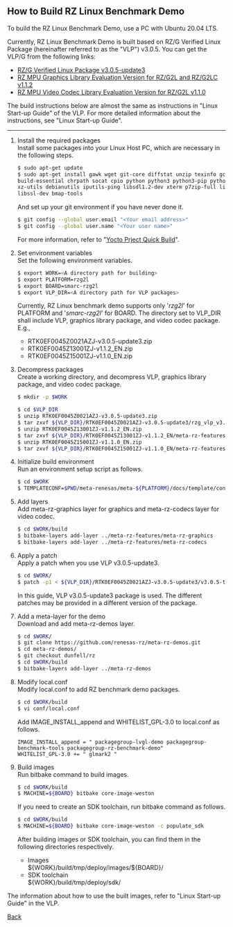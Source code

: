 ## How to Build RZ Linux Benchmark Demo

To build the RZ Linux Benchmark Demo, use a PC with Ubuntu 20.04 LTS.

Currently, RZ Linux Benchmark Demo is built based on RZ/G Verified Linux Package (hereinafter referred to as the "VLP") v3.0.5.
You can get the VLP/G from the following links:
* [RZ/G Verified Linux Package v3.0.5-update3](https://www.renesas.com/us/en/document/swo/rzg-verified-linux-package-v305-update3rtk0ef0045z0021azj-v305-update3zip?r=1597481)
* [RZ MPU Graphics Library Evaluation Version for RZ/G2L and RZ/G2LC v1.1.2](https://www.renesas.com/us/en/document/swo/rz-mpu-graphics-library-evaluation-version-rzg2l-and-rzg2lc-rtk0ef0045z13001zj-v112enzip?language=en&r=1522761)
* [RZ MPU Video Codec Library Evaluation Version for RZ/G2L v1.1.0](https://www.renesas.com/us/en/document/swo/rz-mpu-video-codec-library-evaluation-version-rzg2l-rtk0ef0045z15001zj-v110xxzip?language=en&r=1535641)

The build instructions below are almost the same as instructions in "Linux Start-up Guide" of the VLP.
For more detailed information about the instructions, see "Linux Start-up Guide".

---

1. Install the required packages  
Install some packages into your Linux Host PC, which are necessary in the following steps.
	```bash
	$ sudo apt-get update
	$ sudo apt-get install gawk wget git-core diffstat unzip texinfo gcc-multilib \
	build-essential chrpath socat cpio python python3 python3-pip python3-pexpect \
	xz-utils debianutils iputils-ping libsdl1.2-dev xterm p7zip-full libyaml-dev \
	libssl-dev bmap-tools
	```
	And set up your git environment if you have never done it.  
	```bash
	$ git config --global user.email "<Your email address>"
	$ git config --global user.name "<Your user name>"
	```
	For more information, refer to "[Yocto Prject Quick Build](https://docs.yoctoproject.org/3.1.26/brief-yoctoprojectqs/brief-yoctoprojectqs.html)".

2. Set environment variables  
Set the following environment variables.
	```bash
	$ export WORK=<A directory path for building>
	$ export PLATFORM=rzg2l
	$ export BOARD=smarc-rzg2l
	$ export VLP_DIR=<A directory path for VLP packages>
	```
	Currently, RZ Linux benchmark demo supports only '_rzg2l_' for PLATFORM and '_smarc-rzg2l_' for BOARD.
	The directory set to VLP_DIR shall include VLP, graphics library package, and video codec package.  
	E.g.,
	* RTK0EF0045Z0021AZJ-v3.0.5-update3.zip
	* RTK0EF0045Z13001ZJ-v1.1.2_EN.zip
	* RTK0EF0045Z15001ZJ-v1.1.0_EN.zip

3. Decompress packages  
Create a working directory, and decompress VLP, graphics library package, and video codec package.
	```bash
	$ mkdir -p $WORK

	$ cd $VLP_DIR
	$ unzip RTK0EF0045Z0021AZJ-v3.0.5-update3.zip
	$ tar zxvf ${VLP_DIR}/RTK0EF0045Z0021AZJ-v3.0.5-update3/rzg_vlp_v3.0.5.tar.gz -C $WORK
	$ unzip RTK0EF0045Z13001ZJ-v1.1.2_EN.zip
	$ tar zxvf ${VLP_DIR}/RTK0EF0045Z13001ZJ-v1.1.2_EN/meta-rz-features_graphics_v1.1.2.tar.gz -C $WORK
	$ unzip RTK0EF0045Z15001ZJ-v1.1.0_EN.zip
	$ tar zxvf ${VLP_DIR}/RTK0EF0045Z15001ZJ-v1.1.0_EN/meta-rz-features_codec_v1.1.0.tar.gz -C $WORK
	```

4. Initialize build environment  
Run an environment setup script as follows.
	```bash
	$ cd $WORK
	$ TEMPLATECONF=$PWD/meta-renesas/meta-${PLATFORM}/docs/template/conf/ source poky/oe-init-build-env build
	```
5. Add layers  
Add meta-rz-graphics layer for graphics and meta-rz-codecs layer for video codec.
	```bash
	$ cd $WORK/build
	$ bitbake-layers add-layer ../meta-rz-features/meta-rz-graphics
	$ bitbake-layers add-layer ../meta-rz-features/meta-rz-codecs
	```

6. Apply a patch  
Apply a patch when you use VLP v3.0.5-update3.
	```bash
	$ cd $WORK/
	$ patch -p1 < ${VLP_DIR}/RTK0EF0045Z0021AZJ-v3.0.5-update3/v3.0.5-to-v3.0.5update3.patch
	```
	In this guide, VLP v3.0.5-update3 package is used. The different patches may be provided in a different version of the package.

7. Add a meta-layer for the demo  
Download and add meta-rz-demos layer.
	```bash
	$ cd $WORK/
	$ git clone https://github.com/renesas-rz/meta-rz-demos.git
	$ cd meta-rz-demos/
	$ git checkout dunfell/rz
	$ cd $WORK/build
	$ bitbake-layers add-layer ../meta-rz-demos
	```
8. Modify local.conf  
Modify local.conf to add RZ benchmark demo packages.
	```bash
	$ cd $WORK/build
	$ vi conf/local.conf
	```
	Add IMAGE_INSTALL_append and WHITELIST_GPL-3.0 to local.conf as follows.
	```
	IMAGE_INSTALL_append = " packagegroup-lvgl-demo packagegroup-benchmark-tools packagegroup-rz-benchmark-demo"
	WHITELIST_GPL-3.0 += " glmark2 "
	```
9. Build images  
Run bitbake command to build images.
	```bash
	$ cd $WORK/build
	$ MACHINE=${BOARD} bitbake core-image-weston
	```
	If you need to create an SDK toolchain, run bitbake command as follows.
	```bash
	$ cd $WORK/build
	$ MACHINE=${BOARD} bitbake core-image-weston -c populate_sdk
	```
	After building images or SDK toolchain, you can find them in the following directories respectively.
	* Images  
	\${WORK}/build/tmp/deploy/images/${BOARD}/
	* SDK toolchain  
	${WORK}/build/tmp/deploy/sdk/

The information about how to use the built images, refer to "Linux Start-up Guide" in the VLP.


[Back](../README.md)

